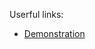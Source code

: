 Userful links:
- <a href="https://www.youtube.com/watch?v=Eeu2KcfsdA8&list=PL9hwZkxBzA7rHTd2HNDsd82zQg71kXFrt">Demonstration</a>
